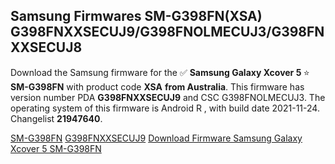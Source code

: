 <h2>Samsung Firmwares SM-G398FN(XSA) G398FNXXSECUJ9/G398FNOLMECUJ3/G398FNXXSECUJ8</h2>
Download the Samsung firmware for the ✅ <strong>Samsung Galaxy Xcover 5 </strong> ⭐ <strong>SM-G398FN</strong> with product code <strong>XSA</strong> <strong> from Australia</strong>. This firmware has version number PDA <strong>G398FNXXSECUJ9</strong> and CSC G398FNOLMECUJ3. The operating system of this firmware is Android R , with build date 2021-11-24. Changelist <strong>21947640</strong>.


[SM-G398FN](https://samfirm.shop/samsung/model/SM-G398FN)
[G398FNXXSECUJ9](https://samfirm.shop/samsung/pda/G398FNXXSECUJ9)
[Download Firmware Samsung Galaxy Xcover 5 SM-G398FN](https://samfirm.shop/samsung/firmware/477850)
